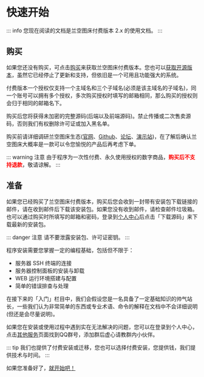 # 快速开始

::: info
您现在阅读的文档是兰空图床付费版本 2.x 的使用文档。
:::

## 购买

如果您还没有购买，可点击[购买](https://www.lsky.pro/buy)来获取兰空图床付费版本。您也可以[获取开源版本](https://github.com/lsky-org/lsky-pro)，虽然它已经停止了更新和支持，但依旧是一个可用且功能强大的系统。

付费版本一个授权仅支持一个主域名和三个子域名(必须是该主域名的子域名)，同一个账号可以拥有多个授权，多次购买授权时填写的邮箱相同，那么购买的授权则会归于相同的邮箱名下。

购买后您将获得未加密的完整源码(后端以及前端源码)。禁止传播或二次售卖源码，否则我们有权删除许可证或加入黑名单。

购买前请详细调研兰空图床生态([官网](https://www.lsky.pro)、[Github](https://github.com/lsky-org/lsky-pro)、[论坛](https://bbs.lskypro.com)、[演示站](https://v2.lskypro.com))，在了解后确认兰空图床大概率是一款可以令您愉悦的产品后再考虑下单。

::: warning 注意
由于程序为一次性付费、永久使用授权的数字商品，**<span style="color: red">购买后不支持退款</span>**，敬请谅解。
:::

## 准备

如果您已经购买了兰空图床付费版本，购买后您会收到一封带有安装包下载链接的邮件，请在收到邮件后下载该安装包。如果您没有收到邮件，请检查邮件垃圾箱。也可以通过购买时所填写的邮箱和密码，登录到[个人中心](https://www.lsky.pro/licenses)后点击「下载源码」来下载最新的安装包。

::: danger 注意
请不要泄露安装包、许可证密钥。
:::

程序安装需要您掌握一定的编程基础，包括但不限于：

- 服务器 SSH 终端的连接
- 服务器控制面板的安装与卸载
- WEB 运行环境搭建与配置
- 简单的错误排查与处理

在接下来的「入门」栏目中，我们会假设您是一名具备了一定基础知识的帅气站长，一些我们认为非常简单的东西或专业术语、命令的解释在文档中不会详细说明(但还是会尽量说明)。

如果您在安装或使用过程中遇到实在无法解决的问题，您可以在登录到个人中心，点击[其他服务](https://www.lsky.pro/serves)页面找到QQ群号，添加群后虚心请教群内小伙伴。

::: tip
我们也提供了付费安装或迁移，您也可以选择付费安装，您提供钱，我们提供技术与时间。
:::

如果您准备好了，[就开始吧！](./requirement)